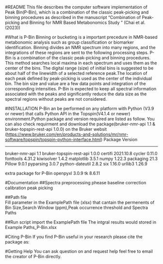 #README 
This file describes the computer software implementation of Peak Bin(P-Bin), which is a combination of the classic peak-picking and binning procedures as described in the manuscript “Combination of Peak-picking and Binning for NMR Based Metabonomics Study ” (Chai et al. (2023)) 

#What is P-Bin
Binning or bucketing is a important precedure in NMR-based metabonomic analysis such as group classification or biomarker identification. Binning divides an NMR spectrum into many regions, and the integrations of these regions are sent to the following processing steps. P-Bin is a combination of the classic peak-picking and binning procedures. This method searches local maxima in each spectrum and uses them as the center of the bins. The digital range (size) of initial bins is suggested to be about half of the linewidth of a selected reference peak.The location of each peak defined by peak-picking is used as the center of the individual bin. The bin size and value are a few data points and integration of the corresponding intensities. P-Bin is expected to keep all spectral information associated with the peaks and significantly reduce the data size as the spectral regions without peaks are not considered. 

#INSTALLATION
P-Bin an be performed on any platform with Python (V3.9 or newer) that calls Python API in the Topspin(V4.1.4 or newer) environment.Python package and version required are listed as follow. You can also check requirment and download the package(bruker-nmr-api 1.1 & bruker-topspin-rest-api 1.0.0) on the Bruker websit (https://www.bruker.com/en/products-and-solutions/mr/nmr-software/topspin/topspin-python-interface.html) 
Package                 Version 
----------------------- --------- 
bruker-nmr-api          1.1 
bruker-topspin-rest-api 1.0.0 
certifi                 2021.10.8 
cycler                  0.11.0 
fonttools               4.31.2 
kiwisolver              1.4.2 
matplotlib              3.5.1 
numpy                   1.22.3 
packaging               21.3 
Pillow                  9.0.1 
pyparsing               3.0.7 
python-dateutil         2.8.2 
six                     1.16.0 
urllib3                 1.26.9 

extra package for P-Bin
openpyxl				3.0.9
tk						8.6.11



#Documentation
##Spectra preprocessing 
	phease 
	baseline correction 
	calibration 
	peak picking 

##Path file   
	Fill parameter in the ExamplePath file (xlsx) that cantain the permenents of Bin Size,Search Window (ppm),Peak occurrence threshold and Spectra Paths

##Run script 
	import the ExamplePath file
 	The intgral results would stored in Example Paths_P-Bin.xlsx

#Citing P-Bin
If you find P-Bin useful in your research please cite the package as:


#Getting Help
You can ask question on and request help feel free to email the creator of P-Bin directly.